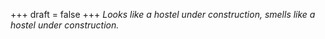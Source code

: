 
+++
draft = false
+++
_Looks like a hostel under construction, smells like a hostel under construction._
